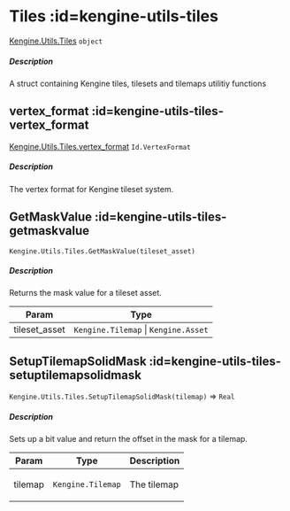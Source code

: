 # Tiles  :id=kengine-utils-tiles

[Kengine.Utils.Tiles](Kengine.Utils.Tiles) <code>object</code>
<!-- tabs:start -->


##### **Description**

A struct containing Kengine tiles, tilesets and tilemaps utilitiy functions


<!-- tabs:end -->

## vertex_format  :id=kengine-utils-tiles-vertex_format

[Kengine.Utils.Tiles.vertex_format](Kengine.Utils.Tiles?id=kengine.utils.tiles.vertex_format) <code>Id.VertexFormat</code>
<!-- tabs:start -->


##### **Description**

The vertex format for Kengine tileset system.


<!-- tabs:end -->

## GetMaskValue  :id=kengine-utils-tiles-getmaskvalue

`Kengine.Utils.Tiles.GetMaskValue(tileset_asset)`
<!-- tabs:start -->


##### **Description**

Returns the mask value for a tileset asset.



| Param | Type |
| --- | --- |
| tileset_asset | <code>Kengine.Tilemap</code> \| <code>Kengine.Asset</code> | 

<!-- tabs:end -->

## SetupTilemapSolidMask  :id=kengine-utils-tiles-setuptilemapsolidmask

`Kengine.Utils.Tiles.SetupTilemapSolidMask(tilemap)` ⇒ <code>Real</code>
<!-- tabs:start -->


##### **Description**

Sets up a bit value and return the offset in the mask for a tilemap.



| Param | Type | Description |
| --- | --- | --- |
| tilemap | <code>Kengine.Tilemap</code> | <p>The tilemap</p> |

<!-- tabs:end -->


